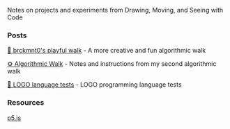 Notes on projects and experiments from Drawing, Moving, and Seeing with Code

### Posts

[🚶 brckmnt0's playful walk](2021-02-12-playful-walk.md) - A more creative and fun algorithmic walk

[⚙️  Algorithmic Walk](2021-02-07-algorithmic-walk.md) - Notes and instructions from my second algorithmic walk

[🐢 LOGO language tests](2021-02-08-LOGO.md) - LOGO programming language tests

### Resources

[p5.js](https://p5js.org/)



